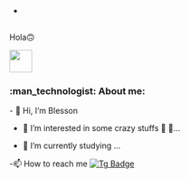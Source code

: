  - <h2>

  Hola🙃

  <img src="https://media.giphy.com/media/hvRJCLFzcasrR4ia7z/giphy.gif" width="40"/>

</h2>

<h3>:man_technologist: About me:</h3>
 - 👋 Hi, I’m Blesson

 - 👀 I’m interested in some crazy stuffs 🌌  🔭...

 - 💐 I’m currently studying ...

 -📫 How to reach me [![Tg Badge](https://img.shields.io/badge/-𝙱𝚕𝚎𝚜𝚜𝚘𝚗-blue?style=flat&logo=telegram&logoColor=white)](https://t.me/blesson_TG)







